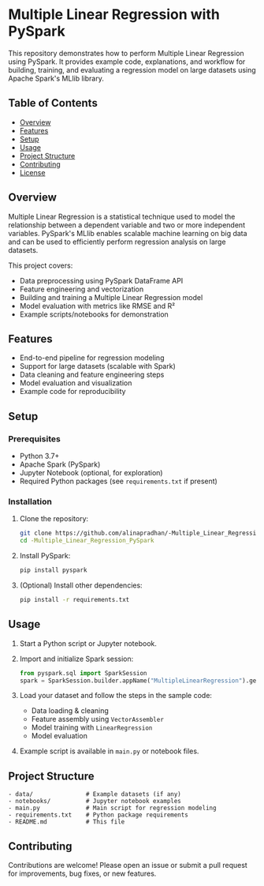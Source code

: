 
# Multiple Linear Regression with PySpark

This repository demonstrates how to perform Multiple Linear Regression using PySpark. It provides example code, explanations, and workflow for building, training, and evaluating a regression model on large datasets using Apache Spark's MLlib library.

## Table of Contents

- [Overview](#overview)
- [Features](#features)
- [Setup](#setup)
- [Usage](#usage)
- [Project Structure](#project-structure)
- [Contributing](#contributing)
- [License](#license)

## Overview

Multiple Linear Regression is a statistical technique used to model the relationship between a dependent variable and two or more independent variables. PySpark's MLlib enables scalable machine learning on big data and can be used to efficiently perform regression analysis on large datasets.

This project covers:
- Data preprocessing using PySpark DataFrame API
- Feature engineering and vectorization
- Building and training a Multiple Linear Regression model
- Model evaluation with metrics like RMSE and R²
- Example scripts/notebooks for demonstration

## Features

- End-to-end pipeline for regression modeling
- Support for large datasets (scalable with Spark)
- Data cleaning and feature engineering steps
- Model evaluation and visualization
- Example code for reproducibility

## Setup

### Prerequisites

- Python 3.7+
- Apache Spark (PySpark)
- Jupyter Notebook (optional, for exploration)
- Required Python packages (see `requirements.txt` if present)

### Installation

1. Clone the repository:
   ```bash
   git clone https://github.com/alinapradhan/-Multiple_Linear_Regression_PySpark.git
   cd -Multiple_Linear_Regression_PySpark
   ```

2. Install PySpark:
   ```bash
   pip install pyspark
   ```

3. (Optional) Install other dependencies:
   ```bash
   pip install -r requirements.txt
   ```

## Usage

1. Start a Python script or Jupyter notebook.
2. Import and initialize Spark session:
   ```python
   from pyspark.sql import SparkSession
   spark = SparkSession.builder.appName("MultipleLinearRegression").getOrCreate()
   ```
3. Load your dataset and follow the steps in the sample code:
   - Data loading & cleaning
   - Feature assembly using `VectorAssembler`
   - Model training with `LinearRegression`
   - Model evaluation

4. Example script is available in `main.py` or notebook files.

## Project Structure

```
- data/               # Example datasets (if any)
- notebooks/          # Jupyter notebook examples
- main.py             # Main script for regression modeling
- requirements.txt    # Python package requirements
- README.md           # This file
```

## Contributing

Contributions are welcome! Please open an issue or submit a pull request for improvements, bug fixes, or new features.
